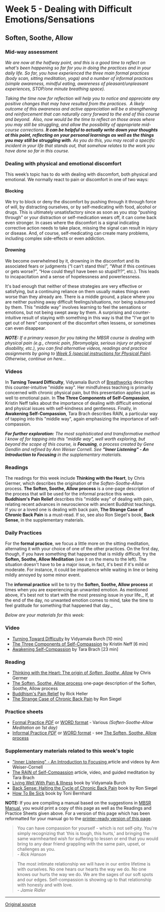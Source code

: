 # Week 5 - Dealing with Difficult Emotions/Sensations

## Soften, Soothe, Allow

### Mid-way assessment  
_We are now at the halfway point, and this is a good time to reflect on what's been happening so far for you in doing the practices and in your daily life. So far, you have experienced the three main formal practices (body scan, sitting meditation, yoga) and a number of informal practices (simple awareness, mindful eating, awareness of pleasant/unpleasant experiences, STOP/one minute breathing space)._

_Taking the time now for reflection will help you to notice and appreciate any positive changes that may have resulted from the practices.&nbsp; A likely outcome of this awareness and active appreciation will be a strengthening and reinforcement that can naturally carry forward to the end of this course and beyond. &nbsp;Also, now would be the time to reflect on those areas where you may still be struggling, and allow the possibility of appropriate mid-course corrections. **It can be helpful to actually write down your thoughts at this point, reflecting on your personal learnings as well as the things you may still be struggling with**. As you do this, you may recall a specific incident in your life that stands out, that somehow relates to the work you have done so far in this course._

### Dealing with physical and emotional discomfort  
This week’s topic has to do with dealing with discomfort, both physical and emotional. We normally react to pain or discomfort in one of two ways:

#### Blocking
We try to block or deny the discomfort by pushing through it through force of will, by distracting ourselves, or by self-medicating with food, alcohol or drugs. This is ultimately unsatisfactory since as soon as you stop “pushing through” or your distraction or self-medication wears off, it can come back even stronger. In cases where the discomfort is a signal indicating corrective action needs to take place, missing the signal can result in injury or disease. And, of course, self-medicating can create many problems, including complex side-effects or even addiction.

#### Drowning
We become overwhelmed by it, drowning in the discomfort and its associated fears or judgments (“I can’t stand this!”, “What if this continues or gets worse?”, “How could they/I have been so stupid?!?”, etc.). This leads to incapacitation and a sense of hopelessness and powerlessness.

It's bad enough that neither of these strategies are very effective or satisfying, but a continuing reliance on them usually makes things even worse than they already are. There is a middle ground, a place where you are neither pushing away difficult feelings/situations, nor being subsumed by them. This "middle way" involves learning to feel the sensations or emotions, but not being swept away by them. A surprising and counter-intuitive result of staying with something in this way is that the "I've got to get out of here" component of the discomfort often lessens, or sometimes can even disappear.

_**NOTE:** If a primary reason for you taking the MBSR course is dealing with physical pain (e.g., chronic pain, fibromyalgia, serious injury or physical disability, etc.), you can find alternative videos, readings and practice assignments by going to [Week 5 (special instructions for Physical Pain)][22]. Otherwise, continue on here..._

### Videos  
In **Turning Toward Difficulty**, Vidyamala Burch of [Breathworks][38] describes this counter-intuitive "middle way". Her mindfulness teaching is primarily concerned with chronic physical pain, but this presentation applies just as well to emotional pain. In **The Three Components of Self-Compassion**, Kristin Neff talks about the importance of dealing with difficult emotional and physical issues with self-kindness and gentleness. Finally, in **Awakening Self-Compassion**, Tara Brach describes RAIN, a particular way of tapping into this "middle way", again emphasizing the importance of self-compassion.

_**For further exploration:** The most sophisticated and transformative method I know of for tapping into this "middle way", well worth exploring, but beyond the scope of this course, is **Focusing**, a process created by Gene Gendlin and refined by Ann Weiser Cornell. See **"Inner Listening" \- An Introduction to Focusing** in the supplementary materials._

### Readings  
The readings for this week include **Thinking with the Heart**, by Chris Germer, which describes the origination of the _Soften-Soothe-Allow_ process. **The Soften, Soothe, Allow process** is a one-page description of the process that will be used for the informal practice this week. **Buddhism's Pain Relief** describes this "middle way" of dealing with pain, relating recent advances in neuroscience with ancient Buddhist teachings. If you or a loved one is dealing with back pain, **The Strange Case of Chronic Back Pain** is a must-read. If so, see also Ron Siegel's book, **Back Sense**, in the supplementary materials.

### Daily Practices  
For the **formal practice**, we focus a little more on the sitting meditation, alternating it with your choice of one of the other practices. On the first day, though, if you have something that happened that is mildly difficult, try the **Soften, Soothe, Allow Meditation** (see it on the menu to the left). The situation doesn't have to be a major issue, in fact, it's best if it's mild or moderate. For instance, it could be impatience while waiting in line or being mildly annoyed by some minor event.

The **informal practice** will be to try the **Soften, Soothe, Allow process** at times when you are experiencing an unwanted emotion. As mentioned above, it's best not to start with the most pressing issue in your life._ If, at the end of the day, no unwanted emotion comes to mind, take the time to feel gratitude for something that happened that day._

_Below are your materials for this week:_

### Video
* [Turning Toward Difficulty][39] by Vidyamala Burch [10 min]  
* [The Three Components of Self-Compassion][40] by Kristin Neff [6 min]  
* [Awakening Self-Compassion][41] by Tara Brach [23 min]  

### Reading  
* [Thinking with the Heart: The origin of _Soften, Soothe, Allow_][42] by Chris Germer  
* [The Soften, Soothe, Allow process][43] one-page description of the Soften, Soothe, Allow process  
* [Buddhism's Pain Relief][44] by Rick Heller  
* [The Strange Case of Chronic Back Pain][45] by Ron Siegel  

### Practice sheets  
* [Formal Practice _PDF_][46] or [WORD format][47] \- Various _(Soften-Soothe-Allow Meditation on 1st day)_  
* [Informal Practice _PDF_][48] or [WORD format][49] \- see [The Soften, Soothe, Allow process][43]  

### Supplementary materials related to this week's topic  
* ["Inner Listening" \- An Introduction to Focusing ][50] article and videos by Ann Weiser-Cornell  
* [The RAIN of Self-Compassion][51] article, video, and guided meditation by Tara Brach  
* [Living Well With Pain &amp; Illness][52] book by Vidyamala Burch  
* [Back Sense: Halting the Cycle of Chronic Back Pain][53] book by Ron Siegel  
* [How To Be Sick][54] book by Toni Bernhard  

**NOTE:** If you are compiling a manual based on the suggestions in [MBSR Manual][16], you would print a copy of this page as well as the Readings and Practice Sheets given above. For a version of this page which has been reformatted for your manual go to the [printer-ready version of this page][55].

> You can have compassion for yourself - which is not self-pity. You're simply recognizing that 'this is tough, this hurts,'
> and bringing the same warmhearted wish for suffering to lessen or end that you would bring to any dear friend grappling
> with the same pain, upset, or challenges as you.  
\- _Rick Hanson_

  

> The most intimate relationship we will have in our entire lifetime is with ourselves. No one hears our
> hearts the way we do. No one knows our hurts the way we do. We are the sages of our soft spots and our
> edges. Self-compassion is showing up to that relationship with honesty and with love.  
\- _Jamie Ridler_

[1]: http://palousemindfulness.com/art/docbox-translate-flip.jpg
[2]: http://palousemindfulness.com/art/clouds1_middle_570x22.jpg
[3]: http://palousemindfulness.com/art/logo-youtube_22.gif
[4]: http://palousemindfulness.com/art/logo-facebook_22.gif
[5]: http://palousemindfulness.com/art/clouds2_title_950x115.jpg
[6]: index.html
[7]: testimonials/index.html
[8]: graduates.html
[9]: resources.html
[10]: contact.html
[11]: quotes.html
[12]: whats-new.html
[13]: selfguidedMBSR_ataglance.html
[14]: selfguidedMBSR_week0.html
[15]: selfguidedMBSR_gettingstarted.html
[16]: selfguidedMBSR_manual.html
[17]: selfguidedMBSR_week1.html
[18]: selfguidedMBSR_week2.html
[19]: selfguidedMBSR_week3.html
[20]: selfguidedMBSR_week4.html
[21]: selfguidedMBSR_week5.html
[22]: selfguidedMBSR_week5b.html
[23]: selfguidedMBSR_week6.html
[24]: selfguidedMBSR_week7.html
[25]: selfguidedMBSR_week8.html
[26]: selfguidedMBSR_certificate.html
[27]: guidedmeditations.html
[28]: meditations/bodyscan.html
[29]: meditations/sittingmeditation.html
[30]: meditations/yoga1.html
[31]: meditations/yoga2.html
[32]: meditations/soften-soothe-allow.html
[33]: meditations/RAIN.html
[34]: meditations/mountain.html
[35]: meditations/lake.html
[36]: meditations/lovingkindness.html
[37]: meditations/silent30min.html
[38]: http://www.breathworks-mindfulness.org.uk/aboutbreathworks
[39]: https://www.youtube.com/watch?v=8aAATYSvNjc&amp;list=PLbiVpU59JkVbc7uBsZRy1TEAfl3puCRFP&amp;index=1
[40]: https://www.youtube.com/watch?v=w3aba1ok5lE&amp;index=2&amp;list=PLbiVpU59JkVbc7uBsZRy1TEAfl3puCRFP
[41]: https://www.youtube.com/watch?v=yXIOHYxllbc&amp;index=3&amp;list=PLbiVpU59JkVbc7uBsZRy1TEAfl3puCRFP
[42]: docs/thinking-with-the-heart.pdf
[43]: docs/soften-soothe-allow.pdf
[44]: docs/buddhism-pain.pdf
[45]: docs/siegel-backpain.pdf
[46]: practice/week5-formal.pdf
[47]: practice/week5-formal.docx
[48]: practice/week5-informal.pdf
[49]: practice/week5-informal.docx
[50]: http://palousemindfulness.com/graduates/2016-01.html
[51]: https://www.tarabrach.com/selfcompassion1/
[52]: http://www.amazon.com/Living-Well-Pain-Illness-Suffering/dp/1591797470
[53]: http://www.amazon.com/Back-Sense-Revolutionary-Approach-Halting/dp/0767905814
[54]: http://www.amazon.com/How-Sick-Buddhist-Inspired-Chronically-Caregivers/dp/0861716264
[55]: docs/manualMBSRweek5.pdf
[56]: http://palousemindfulness.com/art/123rf_soften_170.jpg
[57]: quotes.html#selfguidedMBSR_week5 "more quotes"
  
---
[Original source](http://palousemindfulness.com/selfguidedMBSR_week5.html "Permalink to MBSR week 5")
